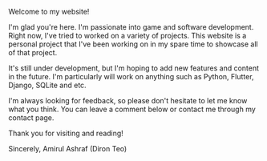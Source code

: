 Welcome to my website!

I'm glad you're here. I'm passionate into game and software development. Right now, I've tried to worked on a variety of projects. This website is a personal project that I've been working on in my spare time to showcase all of that project. 

It's still under development, but I'm hoping to add new features and content in the future. I'm particularly will work on anything such as Python, Flutter, Django, SQLite and etc.

I'm always looking for feedback, so please don't hesitate to let me know what you think. You can leave a comment below or contact me through my contact page.

Thank you for visiting and reading!

Sincerely,
Amirul Ashraf (Diron Teo)
